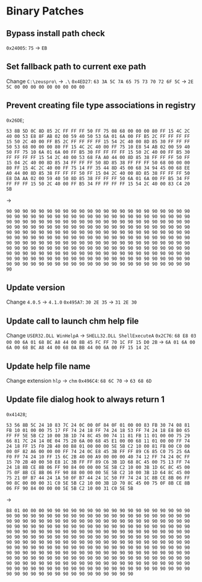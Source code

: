 # Binary Patches

## Bypass install path check
`0x24005`: `75` -> `EB`

## Set fallback path to current exe path
Change `C:\zeuspro\` -> `.\`
`0x4ED27`: `63 3A 5C 7A 65 75 73 70 72 6F 5C` -> `2E 5C 00 00 00 00 00 00 00 00 00`

## Prevent creating file type associations in registry
`0x26DE`;
```
53 8B 5D 0C 8D 85 2C FF FF FF 50 FF 75 08 68 00 00 00 80 FF 15 4C 2C 40 00 53 E8 8F AB 02 00 59 40 50 53 6A 01 6A 00 FF B5 2C FF FF FF FF 15 50 2C 40 00 FF B5 2C FF FF FF FF 15 54 2C 40 00 8D 85 30 FF FF FF 50 53 68 00 00 00 80 FF 15 4C 2C 40 00 FF 75 10 E8 54 AB 02 00 59 40 50 FF 75 10 6A 01 6A 00 FF B5 30 FF FF FF FF 15 50 2C 40 00 FF B5 30 FF FF FF FF 15 54 2C 40 00 53 68 FA A0 44 00 8D 85 38 FF FF FF 50 FF 15 04 2C 40 00 8D 85 34 FF FF FF 50 8D 85 38 FF FF FF 50 68 00 00 00 80 FF 15 4C 2C 40 00 FF 75 14 FF 35 44 8D 45 00 68 34 94 45 00 68 EE A0 44 00 8D 85 38 FF FF FF 50 FF 15 04 2C 40 00 8D 85 38 FF FF FF 50 E8 DA AA 02 00 59 40 50 8D 85 38 FF FF FF 50 6A 01 6A 00 FF B5 34 FF FF FF FF 15 50 2C 40 00 FF B5 34 FF FF FF FF 15 54 2C 40 00 83 C4 20 5B
```
->
```
90 90 90 90 90 90 90 90 90 90 90 90 90 90 90 90 90 90 90 90 90 90 90 90 90 90 90 90 90 90 90 90 90 90 90 90 90 90 90 90 90 90 90 90 90 90 90 90 90 90 90 90 90 90 90 90 90 90 90 90 90 90 90 90 90 90 90 90 90 90 90 90 90 90 90 90 90 90 90 90 90 90 90 90 90 90 90 90 90 90 90 90 90 90 90 90 90 90 90 90 90 90 90 90 90 90 90 90 90 90 90 90 90 90 90 90 90 90 90 90 90 90 90 90 90 90 90 90 90 90 90 90 90 90 90 90 90 90 90 90 90 90 90 90 90 90 90 90 90 90 90 90 90 90 90 90 90 90 90 90 90 90 90 90 90 90 90 90 90 90 90 90 90 90 90 90 90 90 90 90 90 90 90 90 90 90 90 90 90 90 90 90 90 90 90 90 90 90 90 90 90 90 90 90 90 90 90 90 90 90 90 90 90 90 90 90 90 90 90 90 90 90 90 90 90 90 90 90 90 90 90 90 90 90 90 90 90 90 90 90 90 90 90 90 90 90 90 90 90 90 90 90 90 90
```

## Update version
Change `4.0.5` -> `4.1.0`
`0x495A7`: `30 2E 35` -> `31 2E 30`

## Update call to launch chm help file
Change `USER32.DLL WinHelpA` -> `SHELL32.DLL ShellExecuteA`
`0x2C76`: `68 E8 03 00 00 6A 01 68 BC A8 44 00 8B 45 FC FF 70 1C FF 15 D0 2B` -> `6A 01 6A 00 6A 00 68 BC A8 44 00 68 0A BB 44 00 6A 00 FF 15 14 2C`

## Update help file name
Change extension `hlp` -> `chm`
`0x496C4`: `68 6C 70` -> `63 68 6D`

## Update file dialog hook to always return 1
`0x41428`;
```
53 56 8B 5C 24 10 83 7C 24 0C 00 0F 84 0F 01 00 00 83 FB 30 74 08 81 FB 10 01 00 00 75 17 FF 74 24 18 FF 74 24 18 53 FF 74 24 18 E8 B0 65 FF FF 5E 5B C2 10 00 3B 1D 74 8C 45 00 74 11 81 FB 11 01 00 00 75 29 66 81 7C 24 14 0E 04 75 20 6A 00 68 45 E1 00 00 68 11 01 00 00 FF 74 24 18 FF 15 F0 2B 40 00 B8 01 00 00 00 5E 5B C2 10 00 81 FB 00 C0 00 00 0F 82 A6 00 00 00 FF 74 24 0C E8 45 3B FF FF 89 C6 85 C0 75 25 6A F0 FF 74 24 10 FF 15 6C 2B 40 00 A9 00 00 00 40 74 12 FF 74 24 0C FF 15 70 2B 40 00 50 E8 1C 3B FF FF 89 C6 3B 1D 68 8C 45 00 75 13 FF 74 24 18 8B CE 8B 06 FF 90 84 00 00 00 5E 5B C2 10 00 3B 1D 6C 8C 45 00 75 0F 8B CE 8B 06 FF 90 88 00 00 00 5E 5B C2 10 00 3B 1D 64 8C 45 00 75 21 0F B7 44 24 1A 50 0F B7 44 24 1C 50 FF 74 24 1C 8B CE 8B 06 FF 90 8C 00 00 00 31 C0 5E 5B C2 10 00 3B 1D 70 8C 45 00 75 0F 8B CE 8B 06 FF 90 84 00 00 00 5E 5B C2 10 00 31 C0 5E 5B
```
->
```
B8 01 00 00 00 90 90 90 90 90 90 90 90 90 90 90 90 90 90 90 90 90 90 90 90 90 90 90 90 90 90 90 90 90 90 90 90 90 90 90 90 90 90 90 90 90 90 90 90 90 90 90 90 90 90 90 90 90 90 90 90 90 90 90 90 90 90 90 90 90 90 90 90 90 90 90 90 90 90 90 90 90 90 90 90 90 90 90 90 90 90 90 90 90 90 90 90 90 90 90 90 90 90 90 90 90 90 90 90 90 90 90 90 90 90 90 90 90 90 90 90 90 90 90 90 90 90 90 90 90 90 90 90 90 90 90 90 90 90 90 90 90 90 90 90 90 90 90 90 90 90 90 90 90 90 90 90 90 90 90 90 90 90 90 90 90 90 90 90 90 90 90 90 90 90 90 90 90 90 90 90 90 90 90 90 90 90 90 90 90 90 90 90 90 90 90 90 90 90 90 90 90 90 90 90 90 90 90 90 90 90 90 90 90 90 90 90 90 90 90 90 90 90 90 90 90 90 90 90 90 90 90 90 90 90 90 90 90 90 90 90 90 90 90 90 90 90 90 90 90 90 90 90 90 90 90 90 90 90 90 90 90 90 90 90 90 90 90 90 90 90 90 90 90 90 90 90 90 90 90 90 90 90 90 90 90 90 90 90 90 90 90
```
